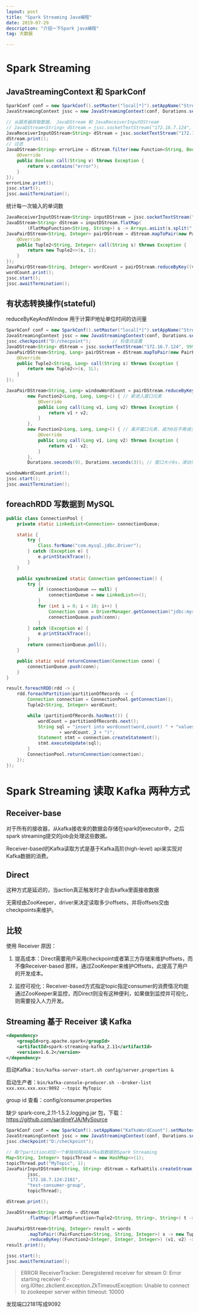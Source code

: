 ```yaml
---
layout: post
title: "Spark Streaming Java编程"
date: 2019-07-29
description: "介绍一下Spark java编程"
tag: 大数据

---
```



# Spark Streaming

## JavaStreamingContext 和 SparkConf


```java
SparkConf conf = new SparkConf().setMaster("local[*]").setAppName("Streaming");
JavaStreamingContext jssc = new JavaStreamingContext(conf, Durations.seconds(1));
```

```java
// 从服务器获取数据， JavaDStream 和 JavaReceiverInputDStream
// JavaDStream<String> dStream = jssc.socketTextStream("172.16.7.124", 9999);
JavaReceiverInputDStream<String> dStream = jssc.socketTextStream("172.16.7.124", 9999);
dStream.print();
// 过滤
JavaDStream<String> errorLine = dStream.filter(new Function<String, Boolean>() {
    @Override
    public Boolean call(String v) throws Exception {
        return v.contains("error");
    }
});
errorLine.print();
jssc.start();
jssc.awaitTermination();
```

统计每一次输入的单词数

```java
JavaReceiverInputDStream<String> inputDStream = jssc.socketTextStream("172.16.7.124", 9999);
JavaDStream<String> dStream = inputDStream.flatMap(
        (FlatMapFunction<String, String>) s -> Arrays.asList(s.split(" ")).iterator());
JavaPairDStream<String, Integer> pairDStream = dStream.mapToPair(new PairFunction<String, String, Integer>() {
    @Override
    public Tuple2<String, Integer> call(String s) throws Exception {
        return new Tuple2<>(s, 1);
    }
});
JavaPairDStream<String, Integer> wordCount = pairDStream.reduceByKey((v1, v2) -> v1 + v2);
wordCount.print();
jssc.start();
jssc.awaitTermination();
```

## 有状态转换操作(stateful)

reduceByKeyAndWindow 用于计算IP地址单位时间的访问量

```java
SparkConf conf = new SparkConf().setMaster("local[*]").setAppName("Streaming");
JavaStreamingContext jssc = new JavaStreamingContext(conf, Durations.seconds(3));
jssc.checkpoint("D:/checpoint");        // 检查点设置
JavaDStream<String> dStream = jssc.socketTextStream("172.16.7.124", 9999);
JavaPairDStream<String, Long> pairDStream = dStream.mapToPair(new PairFunction<String, String, Long>() {
    @Override
    public Tuple2<String, Long> call(String s) throws Exception {
        return new Tuple2<>(s, 1L);
    }
});

JavaPairDStream<String, Long> windowWordCount = pairDStream.reduceByKeyAndWindow(
        new Function2<Long, Long, Long>() { // 新进入窗口元素
            @Override
            public Long call(Long v1, Long v2) throws Exception {
                return v1 + v2;
            }
        },
        new Function2<Long, Long, Long>() { // 离开窗口元素，减为0后不再减少
            @Override
            public Long call(Long v1, Long v2) throws Exception {
                return v1 - v2;
            }
        },
        Durations.seconds(9), Durations.seconds(3)); // 窗口大小9s，滑动步长3s

windowWordCount.print();
jssc.start();
jssc.awaitTermination();
```

## foreachRDD 写数据到 MySQL

```java
public class ConnectionPool {
    private static LinkedList<Connection> connectionQueue;

    static {
        try {
            Class.forName("com.mysql.jdbc.Driver");
        } catch (Exception e) {
            e.printStackTrace();
        }
    }

    public synchronized static Connection getConnection() {
        try {
            if (connectionQueue == null) {
                connectionQueue = new LinkedList<>();
            }
            for (int i = 0; i < 10; i++) {
                Connection conn = DriverManager.getConnection("jdbc:mysql://spark1:3307/test", "root", "root");
                connectionQueue.push(conn);
            }
        } catch (Exception e) {
            e.printStackTrace();
        }
        return connectionQueue.poll();
    }

    public static void returnConnection(Connection conn) {
        connectionQueue.push(conn);
    }
}
```

```java
result.foreachRDD(rdd -> {
    rdd.foreachPartition(partitionOfRecords -> {
        Connection connection = ConnectionPool.getConnection();
        Tuple2<String, Integer> wordCount;

        while (partitionOfRecords.hasNext()) {
            wordCount = partitionOfRecords.next();
            String sql = "insert into wordcount(word,count) " + "values('" + wordCount._1 + "',"
                    + wordCount._2 + ")";
            Statement stmt = connection.createStatement();
            stmt.executeUpdate(sql);
        }
        ConnectionPool.returnConnection(connection);
    });
});
```

# Spark Streaming 读取 Kafka 两种方式

## Receiver-base

对于所有的接收器，从kafka接收来的数据会存储在spark的executor中，之后spark streaming提交的job会处理这些数据。

Receiver-based的Kafka读取方式是基于Kafka高阶(high-level) api来实现对Kafka数据的消费。

## Direct

这种方式是延迟的，当action真正触发时才会去kafka里面接收数据

无需经由ZooKeeper，driver来决定读取多少offsets，并将offsets交由checkpoints来维护。

## 比较

使用 Receiver 原因：

1. 提高成本：Direct需要用户采用checkpoint或者第三方存储来维护offsets，而不像Receiver-based 那样，通过ZooKeeper来维护Offsets，此提高了用户的开发成本。

2. 监控可视化：Receiver-based方式指定topic指定consumer的消费情况均能通过ZooKeeper来监控，而Direct则没有这种便利，如果做到监控并可视化，则需要投入人力开发。

## Streaming 基于 Receiver 读 Kafka


```xml
<dependency>
    <groupId>org.apache.spark</groupId>
    <artifactId>spark-streaming-kafka_2.11</artifactId>
    <version>1.6.2</version>
</dependency>
```

启动Kafka：`bin/kafka-server-start.sh config/server.properties &`

启动生产者：`bin/kafka-console-producer.sh --broker-list xxx.xxx.xxx.xxx:9092 --topic MyTopic`

group id 查看：config/consumer.properties

缺少 spark-core_2.11-1.5.2.logging.jar 包，下载：https://github.com/sardineYJA/MySource

```java
SparkConf conf = new SparkConf().setAppName("KafkaWordCount").setMaster("local[*]");
JavaStreamingContext jssc = new JavaStreamingContext(conf, Durations.seconds(3));
jssc.checkpoint("D:/checkpoint");

// 每个partition对应一个单独线程从kafka取数据到Spark Streaming
Map<String, Integer> topicThread = new HashMap<>(1);
topicThread.put("MyTopic", 1);
JavaPairInputDStream<String, String> dStream = KafkaUtils.createStream(
        jssc,
        "172.16.7.124:2181",
        "test-consumer-group",
        topicThread);

dStream.print();

JavaDStream<String> words = dStream
        .flatMap((FlatMapFunction<Tuple2<String, String>, String>) t -> Arrays.asList(SPACE.split(t._2)).iterator());

JavaPairDStream<String, Integer> result = words
        .mapToPair((PairFunction<String, String, Integer>) s -> new Tuple2<>(s, 1))
        .reduceByKey((Function2<Integer, Integer, Integer>) (v1, v2) -> v1+v2);
result.print();

jssc.start();
jssc.awaitTermination();
```

> ERROR ReceiverTracker: Deregistered receiver for stream 0: Error starting receiver 0 - org.I0Itec.zkclient.exception.ZkTimeoutException: Unable to connect to zookeeper server within timeout: 10000

发现端口2181写成9092




